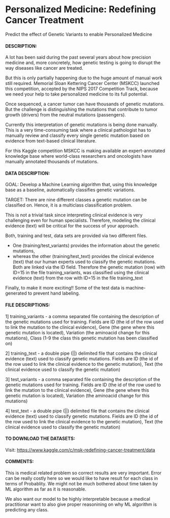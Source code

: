 # Personalized Medicine: Redefining Cancer Treatment
Predict the effect of Genetic Variants to enable Personalized Medicine

#### DESCRIPTION:
A lot has been said during the past several years about how precision medicine and, more concretely, how genetic testing is going to disrupt the way diseases like cancer are treated.

But this is only partially happening due to the huge amount of manual work still required. Memorial Sloan Kettering Cancer Center (MSKCC) launched this competition, accepted by the NIPS 2017 Competition Track,  because we need your help to take personalized medicine to its full potential.

Once sequenced, a cancer tumor can have thousands of genetic mutations. But the challenge is distinguishing the mutations that contribute to tumor growth (drivers) from the neutral mutations (passengers). 

Currently this interpretation of genetic mutations is being done manually. This is a very time-consuming task where a clinical pathologist has to manually review and classify every single genetic mutation based on evidence from text-based clinical literature.

For this Kaggle competition MSKCC is making available an expert-annotated knowledge base where world-class researchers and oncologists have manually annotated thousands of mutations.

#### DATA DESCRIPTION:
GOAL: Develop a Machine Learning algorithm that, using this knowledge base as a baseline, automatically classifies genetic variations.

TARGET: There are nine different classes a genetic mutation can be classified on. Hence, it is a multiclass classification problem.

This is not a trivial task since interpreting clinical evidence is very challenging even for human specialists. Therefore, modeling the clinical evidence (text) will be critical for the success of your approach.

Both, training and test, data sets are provided via two different files. 
* One (training/test_variants) provides the information about the genetic mutations, 
* whereas the other (training/test_text) provides the clinical evidence (text) that our human experts used to classify the genetic mutations. 
Both are linked via the ID field. Therefore the genetic mutation (row) with ID=15 in the file training_variants, was classified using the clinical evidence (text) from the row with ID=15 in the file training_text

Finally, to make it more exciting!! Some of the test data is machine-generated to prevent hand labeling.

#### FILE DESCRIPTIONS:
1] training_variants - a comma separated file containing the description of the genetic mutations used for training. Fields are ID (the id of the row used to link the mutation to the clinical evidence), Gene (the gene where this genetic mutation is located), Variation (the aminoacid change for this mutations), Class (1-9 the class this genetic mutation has been classified on)

2] training_text - a double pipe (||) delimited file that contains the clinical evidence (text) used to classify genetic mutations. Fields are ID (the id of the row used to link the clinical evidence to the genetic mutation), Text (the clinical evidence used to classify the genetic mutation)

3] test_variants - a comma separated file containing the description of the genetic mutations used for training. Fields are ID (the id of the row used to link the mutation to the clinical evidence), Gene (the gene where this genetic mutation is located), Variation (the aminoacid change for this mutations)

4] test_text - a double pipe (||) delimited file that contains the clinical evidence (text) used to classify genetic mutations. Fields are ID (the id of the row used to link the clinical evidence to the genetic mutation), Text (the clinical evidence used to classify the genetic mutation)

#### TO DOWNLOAD THE DATASETS:
Visit: https://www.kaggle.com/c/msk-redefining-cancer-treatment/data

#### COMMENTS:
This is medical related problem so correct results are very important. Error can be really costly here so we would like to have result for each class in terms of Probablity. We might not be much bothered about time taken by ML algorithm as far as it is reasonable.

We also want our model to be highly interpretable because a medical practitionar want to also give proper reasonining on why ML algorithm is predicting any class.
